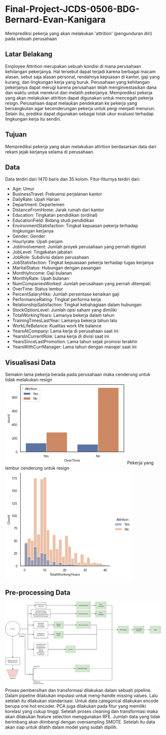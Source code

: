 # Final-Project-JCDS-0506-BDG-Bernard-Evan-Kanigara
Memprediksi pekerja yang akan melakukan 'attrition' (pengunduran diri) pada sebuah perusahaan

## Latar Belakang
Employee Attrition merupakan sebuah kondisi di mana perusahaan kehilangan pekerjanya. Hal tersebut dapat terjadi karena berbagai macam alasan, sebut saja alasan personal, rendahnya kepuasan di kantor, gaji yang kurang, dan lingkungan kerja yang buruk. Perusahaan yang kehilangan pekerjanya dapat merugi karena perusahaan telah menginvestasikan dana dan waktu untuk merekrut dan melatih pekerjanya. Memprediksi pekerja yang akan melakukan attrition dapat digunakan untuk mencegah pekerja resign. Perusahaan dapat melaukan pendekatan ke pekerja yang bersangkutan agar kecenderungan pekerja untuk pergi menjadi menurun. Selain itu, prediksi dapat digunakan sebagai tolak ukur evaluasi terhadap lingkungan kerja itu sendiri.  

## Tujuan
Memprediksi pekerja yang akan melakukan attrition berdasarkan data dari rekam jejak kerjanya selama di perusahaan. 

## Data 
Data terdiri dari 1470 baris dan 35 kolom. Fitur-fiturnya terdiri dari:
- Age: Umur
- BusinessTravel: Frekuensi perjalanan kantor
- DailyRate: Upah Harian
- Department: Departemen 
- DistanceFromHome: Jarak rumah dari kantor
- Education: Tingkatan pendidikan (ordinal)
- EducationField: Bidang studi pendidikan
- EnvironmentStatisfaction: Tingkat kepuasan pekerja terhadap lingkungan kerjanya
- Gender: Gender
- Hourlyrate: Upah perjam
- JobInvolvement: Jumlah proyek perusahaan yang pernah digeluti
- JobLevel: Tingakatan jabatan
- JobRole: Subdivisi dalam perusahaan
- JobStatisfaction: Tingkat kepuasaan pekerja terhadap tugas kerjanya
- MaritalStatus: Hubungan dengan pasangan
- MonthlyIncome: Gaji bulanan
- MonthlyRate: Upah bulanan
- NumCompaniesWorked: Jumlah perusahaan yang pernah ditempati
- OverTime: Status lembur
- PercentSalaryHike: Jumlah persentase kenaikan gaji
- PerformanceRating: Tingkat performa kerja
- RelationshipSatisfaction: Tingkat kebahagiaan dalam hubungan 
- StockOptionLevel: Jumlah opsi saham yang dimiliki
- TotalWorkingYears: Lamanya bekerja dalam tahun
- TrainingTimesLastYear: Lamanya bekerja tahun lalu
- WorkLifeBalance: Kualitas work life balance
- YearsAtCompany: Lama kerja di perusahaan saat ini
- YearsInCurrentRole: Lama kerja di divisi saat ini
- YearsSinceLastPromotion: Lama tahun sejak promosi terakhir
- YearsWithCurrManager: Lama tahun dengan manajer saat ini

## Visualisasi Data
Semakin lama pekerja berada pada perusahaan maka cenderung untuk tidak melakukan resign
<img src='/static/visual1.png'>
Pekerja yang lembur cenderung untuk resign  
<img src='/static/visual2.png'>



## Pre-processing Data
<img src='/static/drawio.jpg'>
Proses pembersihan dan transformasi dilakukan dalam sebuah pipeline. Dalam pipeline dilakukan imputasi untuk meng-handle missing values. Lalu setelah itu dilakukan standarisasi. Untuk data categorical dilakukan encode berupa one hot encoder. PCA juga dilakukan pada fitur yang memiliki korelasi yang cukup tinggi. Setelah proses cleaning dan transformasi maka akan dilakukan feature selection menggunakan RFE. Jumlah data yang tidak berimbang akan diimbangi dengan oversampling SMOTE. Setelah itu data akan siap untuk dilatih dalam model yang sudah dipilih. 
